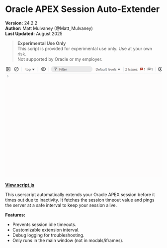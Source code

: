 # Oracle APEX Session Auto-Extender

**Version:** 24.2.2  
**Author:** Matt Mulvaney (@Matt_Mulvaney)  
**Last Updated:** August 2025

> **Experimental Use Only**  
> This script is provided for experimental use only. Use at your own risk.  
> Not supported by Oracle or my employer.

![Preview](img/preview.gif)

**[View script.js](script.js)**

This userscript automatically extends your Oracle APEX session before it times out due to inactivity. It fetches the session timeout value and pings the server at a safe interval to keep your session alive.

**Features:**
- Prevents session idle timeouts.
- Customizable extension interval.
- Debug logging for troubleshooting.
- Only runs in the main window (not in modals/iframes).
